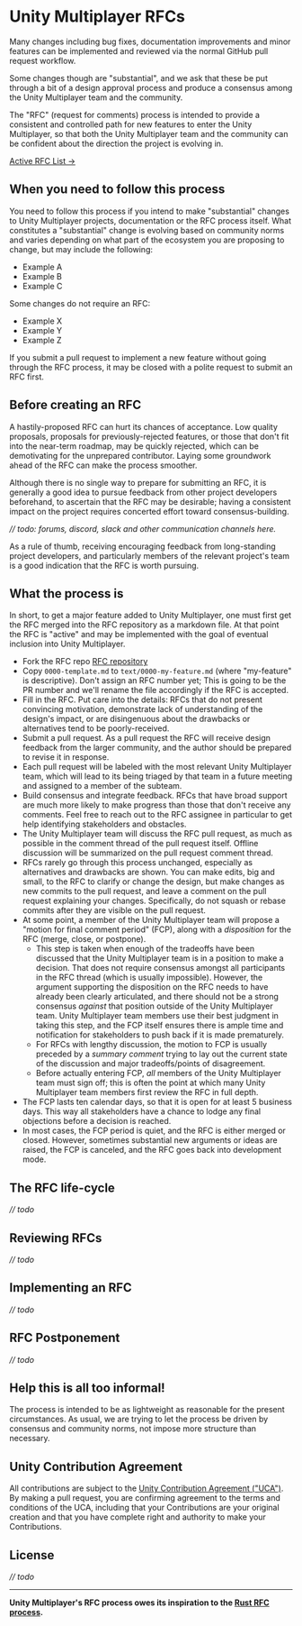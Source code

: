 # Unity Multiplayer RFCs

Many changes including bug fixes, documentation improvements and minor features can be implemented and reviewed via the normal GitHub pull request workflow.

Some changes though are "substantial", and we ask that these be put through a bit of a design approval process and produce a consensus among the Unity Multiplayer team and the community.

The "RFC" (request for comments) process is intended to provide a consistent and controlled path for new features to enter the Unity Multiplayer, so that both the Unity Multiplayer team and the community can be confident about the direction the project is evolving in.

[Active RFC List →](https://github.com/Unity-Technologies/com.unity.multiplayer.rfcs/pulls)

## When you need to follow this process

You need to follow this process if you intend to make "substantial" changes to Unity Multiplayer projects, documentation or the RFC process itself. What constitutes a "substantial" change is evolving based on community norms and varies depending on what part of the ecosystem you are proposing to change, but may include the following:

- Example A
- Example B
- Example C

Some changes do not require an RFC:

- Example X
- Example Y
- Example Z

If you submit a pull request to implement a new feature without going through the RFC process, it may be closed with a polite request to submit an RFC first.

## Before creating an RFC

A hastily-proposed RFC can hurt its chances of acceptance. Low quality proposals, proposals for previously-rejected features, or those that don't fit into the near-term roadmap, may be quickly rejected, which can be demotivating for the unprepared contributor. Laying some groundwork ahead of the RFC can make the process smoother.

Although there is no single way to prepare for submitting an RFC, it is generally a good idea to pursue feedback from other project developers beforehand, to ascertain that the RFC may be desirable; having a consistent impact on the project requires concerted effort toward consensus-building.

_// todo: forums, discord, slack and other communication channels here._

As a rule of thumb, receiving encouraging feedback from long-standing project developers, and particularly members of the relevant project's team is a good indication that the RFC is worth pursuing.

## What the process is

In short, to get a major feature added to Unity Multiplayer, one must first get the RFC merged into the RFC repository as a markdown file. At that point the RFC is "active" and may be implemented with the goal of eventual inclusion into Unity Multiplayer.

- Fork the RFC repo [RFC repository](https://github.com/Unity-Technologies/com.unity.multiplayer.rfcs)
- Copy `0000-template.md` to `text/0000-my-feature.md` (where "my-feature" is descriptive). Don't assign an RFC number yet; This is going to be the PR number and we'll rename the file accordingly if the RFC is accepted.
- Fill in the RFC. Put care into the details: RFCs that do not present convincing motivation, demonstrate lack of understanding of the design's impact, or are disingenuous about the drawbacks or alternatives tend to be poorly-received.
- Submit a pull request. As a pull request the RFC will receive design feedback from the larger community, and the author should be prepared to revise it in response.
- Each pull request will be labeled with the most relevant Unity Multiplayer team, which will lead to its being triaged by that team in a future meeting and assigned to a member of the subteam.
- Build consensus and integrate feedback. RFCs that have broad support are much more likely to make progress than those that don't receive any comments. Feel free to reach out to the RFC assignee in particular to get help identifying stakeholders and obstacles.
- The Unity Multiplayer team will discuss the RFC pull request, as much as possible in the comment thread of the pull request itself. Offline discussion will be summarized on the pull request comment thread.
- RFCs rarely go through this process unchanged, especially as alternatives and drawbacks are shown. You can make edits, big and small, to the RFC to clarify or change the design, but make changes as new commits to the pull request, and leave a comment on the pull request explaining your changes. Specifically, do not squash or rebase commits after they are visible on the pull request.
- At some point, a member of the Unity Multiplayer team will propose a "motion for final comment period" (FCP), along with a *disposition* for the RFC (merge, close, or postpone).
	- This step is taken when enough of the tradeoffs have been discussed that the Unity Multiplayer team is in a position to make a decision. That does not require consensus amongst all participants in the RFC thread (which is usually impossible). However, the argument supporting the disposition on the RFC needs to have already been clearly articulated, and there should not be a strong consensus *against* that position outside of the Unity Multiplayer team. Unity Multiplayer team members use their best judgment in taking this step, and the FCP itself ensures there is ample time and notification for stakeholders to push back if it is made prematurely.
	- For RFCs with lengthy discussion, the motion to FCP is usually preceded by a *summary comment* trying to lay out the current state of the discussion and major tradeoffs/points of disagreement.
	- Before actually entering FCP, *all* members of the Unity Multiplayer team must sign off; this is often the point at which many Unity Multiplayer team members first review the RFC in full depth.
- The FCP lasts ten calendar days, so that it is open for at least 5 business days. This way all stakeholders have a chance to lodge any final objections before a decision is reached.
- In most cases, the FCP period is quiet, and the RFC is either merged or closed. However, sometimes substantial new arguments or ideas are raised, the FCP is canceled, and the RFC goes back into development mode.

## The RFC life-cycle

_// todo_

## Reviewing RFCs

_// todo_

## Implementing an RFC

_// todo_

## RFC Postponement

_// todo_

## Help this is all too informal!

The process is intended to be as lightweight as reasonable for the present circumstances. As usual, we are trying to let the process be driven by consensus and community norms, not impose more structure than necessary.

## Unity Contribution Agreement

All contributions are subject to the [Unity Contribution Agreement ("UCA")](https://unity3d.com/legal/licenses/Unity_Contribution_Agreement). By making a pull request, you are confirming agreement to the terms and conditions of the UCA, including that your Contributions are your original creation and that you have complete right and authority to make your Contributions.

## License

_// todo_

---

**Unity Multiplayer's RFC process owes its inspiration to the [Rust RFC process](https://github.com/rust-lang/rfcs).**
